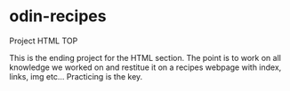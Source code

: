 # odin-recipes
Project HTML TOP

This is the ending project for the HTML section.
The point is to work on all knowledge we worked on and restitue it on a recipes webpage with index, links, img etc...
Practicing is the key.
